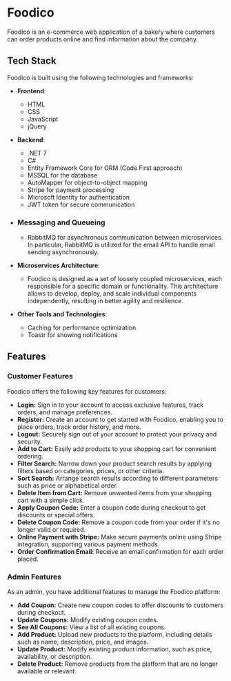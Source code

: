 # Foodico

Foodico is an e-commerce web application of a bakery where customers can order products online and find information about the company.

## Tech Stack

Foodico is built using the following technologies and frameworks:

- **Frontend**:
  - HTML
  - CSS
  - JavaScript
  - jQuery

- **Backend**:
  - .NET 7
  - C#
  - Entity Framework Core for ORM (Code First approach)
  - MSSQL for the database
  - AutoMapper for object-to-object mapping
  - Stripe for payment processing
  - Microsoft Identity for authentication
  - JWT token for secure communication

- ### Messaging and Queueing
  - RabbitMQ for asynchronous communication between microservices. In particular, RabbitMQ is utilized for the email API to handle email sending asynchronously.

- **Microservices Architecture**:
  - Foodico is designed as a set of loosely coupled microservices, each responsible for a specific domain or functionality. This architecture allows to develop, deploy, and scale individual components independently, resulting in better agility and resilience.

- **Other Tools and Technologies**:
  - Caching for performance optimization
  - Toastr for showing notifications

## Features

### Customer Features

Foodico offers the following key features for customers:

- **Login:** Sign in to your account to access exclusive features, track orders, and manage preferences.
- **Register:** Create an account to get started with Foodico, enabling you to place orders, track order history, and more.
- **Logout:** Securely sign out of your account to protect your privacy and security.
- **Add to Cart:** Easily add products to your shopping cart for convenient ordering.
- **Filter Search:** Narrow down your product search results by applying filters based on categories, prices, or other criteria.
- **Sort Search:** Arrange search results according to different parameters such as price or alphabetical order.
- **Delete Item from Cart:** Remove unwanted items from your shopping cart with a simple click.
- **Apply Coupon Code:** Enter a coupon code during checkout to get discounts or special offers.
- **Delete Coupon Code:** Remove a coupon code from your order if it's no longer valid or required.
- **Online Payment with Stripe:** Make secure payments online using Stripe integration, supporting various payment methods.
- **Order Confirmation Email:** Receive an email confirmation for each order placed.

### Admin Features

As an admin, you have additional features to manage the Foodico platform:

- **Add Coupon:** Create new coupon codes to offer discounts to customers during checkout.
- **Update Coupons:** Modify existing coupon codes.
- **See All Coupons:** View a list of all existing coupons.
- **Add Product:** Upload new products to the platform, including details such as name, description, price, and images.
- **Update Product:** Modify existing product information, such as price, availability, or description.
- **Delete Product:** Remove products from the platform that are no longer available or relevant.

  
